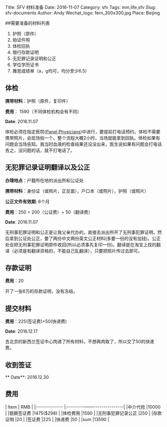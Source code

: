 Title: SFV 材料准备
Date: 2016-11-07
Category: sfv
Tags: mm,life,sfv
Slug: sfv-documents
Author: Andy
Wechat_logo: fern_300x300.jpg
Place: Beijing

##需要准备的材料列表

1. 护照（原件）
2. 拍证件照
3. 体检回执
4. 银行存款证明
5. 无犯罪记录证明和公正
6. 学位学历证书
7. 雅思成绩单（a，g均可，均分至少6.5）

## 体检
**携带材料**：护照（原件，复印件）

**费用**： 1590（不同体检机构会有不同）

**Date**: 2016.11.07

体检必须在指定医院([Panel Physicians](http://onlineservices.immigration.govt.nz/migrant/stream/work/skilledmigrant/LinkAdministration/ToolboxLinks/paneldoctors.htm?level=1&_ga=1.144344885.1009309295.1476774310))中进行，要提前打电话预约。体检不需要携带照片，会现场拍一个。整个流程大概2小时，当场就能拿到回执。体检如果有问题会当场告知。我当时血液的检查结果还没没出来，医生说如果有问题会打电话告之，没问题的话，就不打电话了。

## 无犯罪记录证明翻译以及公正

**办理地点**：户籍所在地的派出所和公证处

**携带材料**：身份证（或照片，正反面），户口本（或照片），护照（或照片）

**公正文件有效期**: 6个月

**费用**：250 = 200（公证费）+ 50（翻译费）

**Date**: 2016.11.07

无刑事犯罪证明和公正是让我父亲代办的，直接去派出所开了无刑事犯罪证明，然后拿到公证处公正，要了两份中文两份英文公正材料(多要一份的没有加钱)。公正处会把无刑事犯罪证明原件收回(所以必须事先复印一份)。翻译是在淘宝上找的翻译（必须是有翻译资格的，不能自己乱翻译），只要把照片传过去即可。


## 存款证明

**费用**：20

开了一张6万的存款证明，没有冻结。

## 提交材料
**费用**：225(签证费)+50(快递费)

**Date**: 2016.12.17

去北京的新西兰签证中心肉递了所有材料，不想再肉取了，所以交了50的快递费。

## 收到签证

** Date**: 2016.12.30

## 费用

| Item              |    RMB         | 
|:-------------     |:---------——---------------| 
|中介代抢                         |10000                 |
|银蕨签证费                       |1475($298)            |
|体检费用                         |1590                  | 
|无刑事犯罪记录公正                 |250                   |
|存款证明                         |20                  |
|签证费                        |225                 |
|快递费                        |50                 |
|sum                             |13590                |



<script>
  $(document).ready(function () {
    $("table").attr("class","table table-condensed table-bordered");
  });
</script>